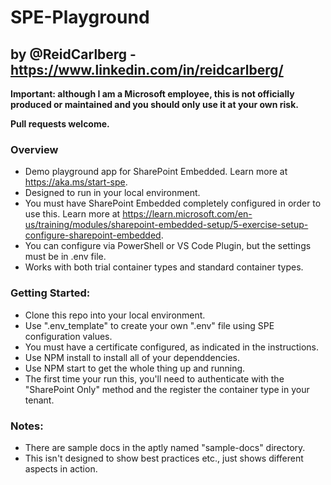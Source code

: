 # SPE-Playground

## by @ReidCarlberg - https://www.linkedin.com/in/reidcarlberg/

**Important: although I am a Microsoft employee, this is not officially produced or maintained and you should only use it at your own risk.**

**Pull requests welcome.**

### Overview

- Demo playground app for SharePoint Embedded.  Learn more at https://aka.ms/start-spe.
- Designed to run in your local environment.
- You must have SharePoint Embedded completely configured in order to use this.  Learn more at https://learn.microsoft.com/en-us/training/modules/sharepoint-embedded-setup/5-exercise-setup-configure-sharepoint-embedded.
- You can configure via PowerShell or VS Code Plugin, but the settings must be in .env file.
- Works with both trial container types and standard container types.

### Getting Started: 

- Clone this repo into your local environment.
- Use ".env_template" to create your own ".env" file using SPE configuration values.
- You must have a certificate configured, as indicated in the instructions.
- Use NPM install to install all of your dependdencies.
- Use NPM start to get the whole thing up and running.
- The first time your run this, you'll need to authenticate with the "SharePoint Only" method and the register the container type in your tenant.

### Notes:

- There are sample docs in the aptly named "sample-docs" directory.
- This isn't designed to show best practices etc., just shows different aspects in action.


